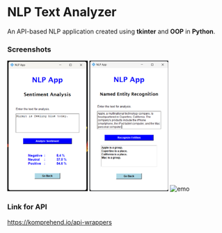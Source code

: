 # NLP Text Analyzer

An API-based NLP application created using **tkinter** and **OOP** in **Python**.


### Screenshots

<!-- ![Screenshot](resources/ss.png) -->
<img src="resources/sa.png" height="300" alt="sa">
<img src="resources/ner.png" height="300" alt="ner">
<img src="resources/emo.png" height="300" alt="emo">


### Link for API
https://komprehend.io/api-wrappers
